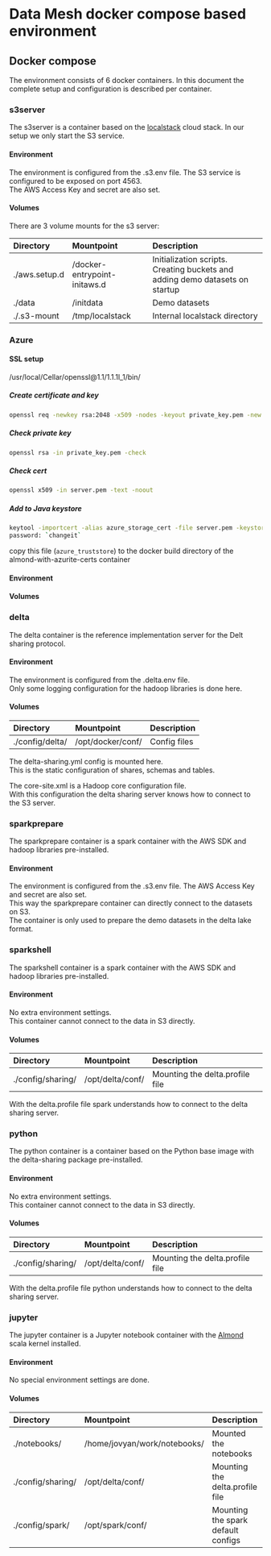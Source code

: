 # Data Mesh docker compose based environment

## Docker compose

The environment consists of 6 docker containers. 
In this document the complete setup and configuration is described per container.

### s3server

The s3server is a container based on the [localstack](https://localstack.cloud/) cloud stack.
In our setup we only start the S3 service.

#### Environment

The environment is configured from the .s3.env file.  The S3 service is configured to be exposed on port 4563.  
The AWS Access Key and secret are also set.  

#### Volumes

There are 3 volume mounts for the s3 server:

| Directory | Mountpoint | Description |
| :-------- | :--------- | :---------- |
| ./aws.setup.d | /docker-entrypoint-initaws.d | Initialization scripts. Creating buckets and adding demo datasets on startup | 
| ./data | /initdata | Demo datasets |
| ./.s3-mount | /tmp/localstack | Internal localstack directory |

### Azure

#### SSL setup
/usr/local/Cellar/openssl\@1.1/1.1.1l_1/bin/

##### Create certificate and key
```bash
openssl req -newkey rsa:2048 -x509 -nodes -keyout private_key.pem -new -out server.pem -sha256 -days 365 -addext "subjectAltName=IP:127.0.0.1,DNS.1:devstoreaccount1,DNS.2:devstoreaccount1.azserver,DNS.3:devstoreaccount1.blob.azserver,DNS.4:devstoreaccount1.dfs.azserver" -subj "/C=NL/ST=Utrecht/L=Utrecht/O=Datamesh workshop Ltd/OU=OU/CN=azserver"
```

##### Check private key
```bash
openssl rsa -in private_key.pem -check
```

##### Check cert

```bash
openssl x509 -in server.pem -text -noout
```

##### Add to Java keystore
```bash
keytool -importcert -alias azure_storage_cert -file server.pem -keystore azure_truststore
password: `changeit`
```

copy this file (`azure_truststore`) to the docker build directory of the almond-with-azurite-certs container

#### Environment

#### Volumes
### delta

The delta container is the reference implementation server for the Delt sharing protocol.

#### Environment

The environment is configured from the .delta.env file.  
Only some logging configuration for the hadoop libraries is done here.

#### Volumes

| Directory | Mountpoint | Description |
| :-------- | :--------- | :---------- |
|  ./config/delta/ | /opt/docker/conf/ | Config files |

The delta-sharing.yml config is mounted here.  
This is the static configuration of shares, schemas and tables.

The core-site.xml is a Hadoop core configuration file.  
With this configuration the delta sharing server knows how to connect to the S3 server.

### sparkprepare

The sparkprepare container is a spark container with the AWS SDK and hadoop libraries pre-installed.

#### Environment

The environment is configured from the .s3.env file. The AWS Access Key and secret are also set.  
This way the sparkprepare container can directly connect to the datasets on S3.  
The container is only used to prepare the demo datasets in the delta lake format.

### sparkshell

The sparkshell container is a spark container with the AWS SDK and hadoop libraries pre-installed.

#### Environment

No extra environment settings.  
This container cannot connect to the data in S3 directly.

#### Volumes

| Directory | Mountpoint | Description |
| :-------- | :--------- | :---------- |
| ./config/sharing/ | /opt/delta/conf/ | Mounting the delta.profile file | 

With the delta.profile file spark understands how to connect to the delta sharing server.

### python

The python container is a container based on the Python base image with the delta-sharing package pre-installed.

#### Environment

No extra environment settings.  
This container cannot connect to the data in S3 directly.

#### Volumes

| Directory | Mountpoint | Description |
| :-------- | :--------- | :---------- |
| ./config/sharing/ | /opt/delta/conf/ | Mounting the delta.profile file | 

With the delta.profile file python understands how to connect to the delta sharing server.

### jupyter

The jupyter container is a Jupyter notebook container with the [Almond](https://almond.sh/) scala kernel installed.

#### Environment

No special environment settings are done.

#### Volumes

| Directory | Mountpoint | Description |
| :-------- | :--------- | :---------- |
| ./notebooks/ | /home/jovyan/work/notebooks/ | Mounted the notebooks |
| ./config/sharing/ | /opt/delta/conf/ | Mounting the delta.profile file |
| ./config/spark/ | /opt/spark/conf/ | Mounting the spark default configs |
